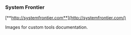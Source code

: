 ### System Frontier
[**http://systemfrontier.com**](http://systemfrontier.com/)

Images for custom tools documentation.
